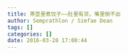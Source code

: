 ```yaml
---
title: 茶壶里煮饺子——肚里有货，嘴里倒不出
author: Semprathlon / Simfae Dean
tags: []
categories: []
date: 2016-03-28 17:00:44
---
```

